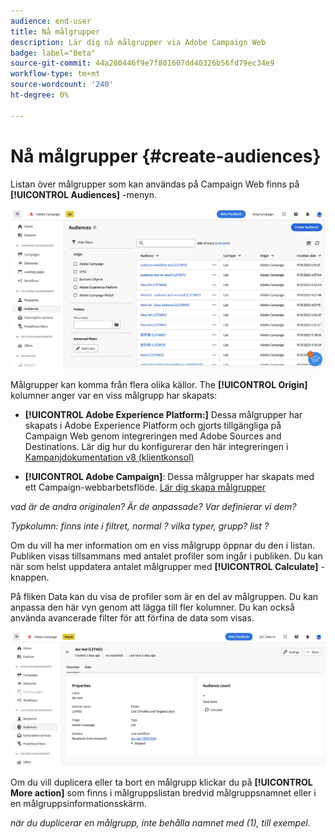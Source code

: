 ```yaml
---
audience: end-user
title: Nå målgrupper
description: Lär dig nå målgrupper via Adobe Campaign Web
badge: label="Beta"
source-git-commit: 44a280446f9e7f801607dd40326b56fd79ec34e9
workflow-type: tm+mt
source-wordcount: '240'
ht-degree: 0%

---
```



# Nå målgrupper {#create-audiences}

Listan över målgrupper som kan användas på Campaign Web finns på **[!UICONTROL Audiences]** -menyn.

![](assets/audiences-list.png)

Målgrupper kan komma från flera olika källor. The **[!UICONTROL Origin]** kolumner anger var en viss målgrupp har skapats:

* **[!UICONTROL Adobe Experience Platform:]** Dessa målgrupper har skapats i Adobe Experience Platform och gjorts tillgängliga på Campaign Web genom integreringen med Adobe Sources and Destinations. Lär dig hur du konfigurerar den här integreringen i [Kampanjdokumentation v8 (klientkonsol)](https://experienceleague.adobe.com/docs/campaign/campaign-v8/connect/ac-aep/ac-aep.html)

* **[!UICONTROL Adobe Campaign]**: Dessa målgrupper har skapats med ett Campaign-webbarbetsflöde. [Lär dig skapa målgrupper](create-audiences.md)

*vad är de andra originalen? Är de anpassade? Var definierar vi dem?*

*Typkolumn: finns inte i filtret, normal ? vilka typer, grupp? list ?*

Om du vill ha mer information om en viss målgrupp öppnar du den i listan. Publiken visas tillsammans med antalet profiler som ingår i publiken. Du kan när som helst uppdatera antalet målgrupper med **[!UICONTROL Calculate]** -knappen.

På fliken Data kan du visa de profiler som är en del av målgruppen. Du kan anpassa den här vyn genom att lägga till fler kolumner. Du kan också använda avancerade filter för att förfina de data som visas.

![](assets/audiences-details.png)

Om du vill duplicera eller ta bort en målgrupp klickar du på **[!UICONTROL More action]** som finns i målgruppslistan bredvid målgruppsnamnet eller i en målgruppsinformationsskärm.

*när du duplicerar en målgrupp, inte behålla namnet med (1), till exempel.*
